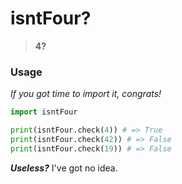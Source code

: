# isntFour?
> **4?**

### Usage
*If you got time to import it, congrats!*

```python
import isntFour

print(isntFour.check(4)) # => True
print(isntFour.check(42)) # => False
print(isntFour.check(19)) # => False
```
***Useless?*** I've got no idea.
